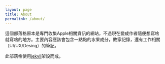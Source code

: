 ```yaml
---
layout: page
title: About
permalink: /about/
---
```


這個部落格原本是專門收集Apple相關資訊的網站，不過現在變成作者隨便想寫啥就寫啥的地方。主要內容應該會包含一點點的水果成分，敗家記錄，還有工作相關（UI/UX/Desing）的筆記。

此部落格使用[jekyll](http://jekyllrb.com/)架設而成。
